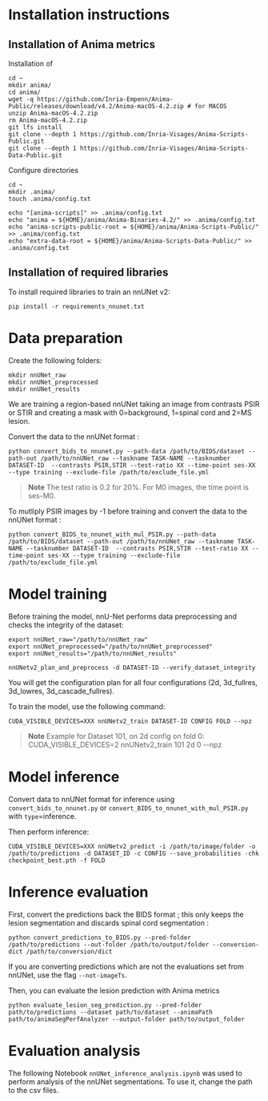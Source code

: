 # Installation instructions

## Installation of Anima metrics

Installation of 

```
cd ~
mkdir anima/
cd anima/
wget -q https://github.com/Inria-Empenn/Anima-Public/releases/download/v4.2/Anima-macOS-4.2.zip # for MACOS
unzip Anima-macOS-4.2.zip
rm Anima-macOS-4.2.zip
git lfs install
git clone --depth 1 https://github.com/Inria-Visages/Anima-Scripts-Public.git
git clone --depth 1 https://github.com/Inria-Visages/Anima-Scripts-Data-Public.git
```

Configure directories

```
cd ~
mkdir .anima/
touch .anima/config.txt

echo "[anima-scripts]" >> .anima/config.txt
echo "anima = ${HOME}/anima/Anima-Binaries-4.2/" >> .anima/config.txt
echo "anima-scripts-public-root = ${HOME}/anima/Anima-Scripts-Public/" >> .anima/config.txt
echo "extra-data-root = ${HOME}/anima/Anima-Scripts-Data-Public/" >> .anima/config.txt
```

## Installation of required libraries

To install required libraries to train an nnUNet v2:

```
pip install -r requirements_nnunet.txt
```

# Data preparation

Create the following folders:

~~~
mkdir nnUNet_raw
mkdir nnUNet_preprocessed
mkdir nnUNet_results
~~~

We are training a region-based nnUNet taking an image from contrasts PSIR or STIR and creating a mask with 0=background, 1=spinal cord and 2=MS lesion.

Convert the data to the nnUNet format :

~~~
python convert_bids_to_nnunet.py --path-data /path/to/BIDS/dataset --path-out /path/to/nnUNet_raw --taskname TASK-NAME --tasknumber DATASET-ID  --contrasts PSIR,STIR --test-ratio XX --time-point ses-XX --type training --exclude-file /path/to/exclude_file.yml
~~~

> **Note**
> The test ratio is 0.2 for 20%. For M0 images, the time point is ses-M0.

To mutliply PSIR images by -1 before training and convert the data to the nnUNet format :

~~~
python convert_BIDS_to_nnunet_with_mul_PSIR.py --path-data /path/to/BIDS/dataset --path-out /path/to/nnUNet_raw --taskname TASK-NAME --tasknumber DATASET-ID  --contrasts PSIR,STIR --test-ratio XX --time-point ses-XX --type training --exclude-file /path/to/exclude_file.yml
~~~

# Model training

Before training the model, nnU-Net performs data preprocessing and checks the integrity of the dataset:

~~~
export nnUNet_raw="/path/to/nnUNet_raw"
export nnUNet_preprocessed="/path/to/nnUNet_preprocessed"
export nnUNet_results="/path/to/nnUNet_results"

nnUNetv2_plan_and_preprocess -d DATASET-ID --verify_dataset_integrity
~~~

You will get the configuration plan for all four configurations (2d, 3d_fullres, 3d_lowres, 3d_cascade_fullres).

To train the model, use the following command:
~~~
CUDA_VISIBLE_DEVICES=XXX nnUNetv2_train DATASET-ID CONFIG FOLD --npz
~~~

> **Note**
> Example for Dataset 101, on 2d config on fold 0: CUDA_VISIBLE_DEVICES=2 nnUNetv2_train 101 2d 0 --npz

# Model inference

Convert data to nnUNet format for inference using `convert_bids_to_nnunet.py` or `convert_BIDS_to_nnunet_with_mul_PSIR.py` with `type`=inference.

Then perform inference:
~~~
CUDA_VISIBLE_DEVICES=XXX nnUNetv2_predict -i /path/to/image/folder -o /path/to/predictions -d DATASET_ID -c CONFIG --save_probabilities -chk checkpoint_best.pth -f FOLD
~~~

# Inference evaluation

First, convert the predictions back the BIDS format ; this only keeps the lesion segmentation and discards spinal cord segmentation :

~~~
python convert_predictions_to_BIDS.py --pred-folder /path/to/predictions --out-folder /path/to/output/folder --conversion-dict /path/to/conversion/dict
~~~

If you are converting predictions which are not the evaluations set from nnUNet, use the flag `--not-imageTs`.

Then, you can evaluate the lesion prediction with Anima metrics

~~~
python evaluate_lesion_seg_prediction.py --pred-folder path/to/predictions --dataset path/to/dataset --animaPath path/to/animaSegPerfAnalyzer --output-folder path/to/output_folder
~~~

# Evaluation analysis

The following Notebook `nnUNet_inference_analysis.ipynb` was used to perform analysis of the nnUNet segmentations. 
To use it, change the path to the csv files. 
